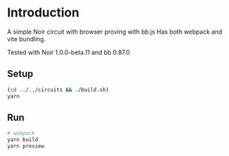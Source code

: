 # Introduction

A simple Noir circuit with browser proving with bb.js
Has both webpack and vite bundling.

Tested with Noir 1.0.0-beta.11 and bb 0.87.0

## Setup

```bash
(cd ../../circuits && ./build.sh)
yarn
```

## Run

```bash
# webpack
yarn build
yarn preview
```
